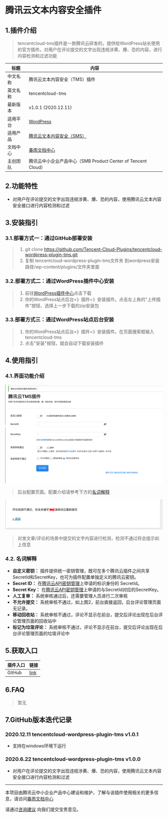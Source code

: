# 腾讯云文本内容安全插件

## 1.插件介绍
> tencentcloud-tms插件是一款腾讯云研发的，提供给WordPress站长使用的官方插件。对用户在评论提交的文字出现违规涉黄、爆、恐的内容，进行内容检测和过滤功能

| 标题       | 内容                                                         |
| ---------- | ------------------------------------------------------------ |
| 中文名称     | 腾讯云文本内容安全（TMS）插件                                         |
| 英文名称   | tencentcloud-tms                                       |
| 最新版本   | v1.0.1 (2020.12.11)                                           |
| 适用平台 | [WordPress](https://wordpress.org/)                             |
| 适用产品 | [腾讯云文本内容安全（SMS）](https://cloud.tencent.com/product/tms)   |
| 文档中心   | [春雨文档中心](https://openapp.qq.com/docs/Wordpress/tms.html) |
| 主创团队   | 腾讯云中小企业产品中心（SMB Product Center of Tencent Cloud）    |

## 2.功能特性

- 对用户在评论提交的文字出现违规涉黄、爆、恐的内容，使用腾讯云文本内容安全接口进行内容检测和过滤

## 3.安装指引

### 3.1.部署方式一：通过GitHub部署安装

> 1. git clone https://github.com/Tencent-Cloud-Plugins/tencentcloud-wordpress-plugin-tms.git
> 2. 复制 tencentcloud-wordpress-plugin-tms文件夹 到wordpress安装路径/wp-content/plugins/文件夹里面

### 3.2.部署方式二：通过WordPress插件中心安装
> 1. 前往[WordPress插件中心](https://wordpress.org/plugins/tencentcloud-tms)点击下载
> 2. 你的WordPress站点后台=》插件=》安装插件。点击左上角的"上传插件"按钮，选择上一步下载的zip安装包

### 3.3.部署方式三：通过WordPress站点后台安装
> 1. 你的WordPress站点后台=》插件=》安装插件。在页面搜索框输入tencentcloud-tms
> 2. 点击"安装"按钮，就会自动下载安装插件

## 4.使用指引

### 4.1.界面功能介绍

![](./images/tms1.png)
> 后台配置页面。配置介绍请参考下方的[名词解释](#_4-2-名词解释)

![](./images/tms2.png)
>对发文章/评论的场景中提交的文字内容进行检测，检测不通过将会提示如上信息

### 4.2. 名词解释
- **自定义密钥：** 插件提供统一密钥管理，既可在多个腾讯云插件之间共享SecretId和SecretKey，也可为插件配置单独定义的腾讯云密钥。
- **Secret ID：** 在[腾讯云API密钥管理](https://console.cloud.tencent.com/cam/capi)上申请的标识身份的 SecretId。
- **Secret Key：** 在[腾讯云API密钥管理](https://console.cloud.tencent.com/cam/capi)上申请的与SecretId对应的SecretKey。
- **人工复审：** 系统审核通过后，还需要管理人员进行二次审核
- **不允许提交：** 系统审核不通过，如上图2，前台直接返回，后台评论管理页面无记录。
- **移动回收站：** 系统审核不通过，评论不显示在前台，提交后评论出现在后台评论管理页面的回收站中
- **标记为垃圾评论：** 系统审核不通过，评论不显示在前台，提交后评论出现在后台评论管理页面的垃圾评论中


## 5.获取入口

| 插件入口          | 链接                                                         |
| ----------------- | ------------------------------------------------------------ |
| GitHub            | [link](https://github.com/Tencent-Cloud-Plugins/tencentcloud-wordpress-plugin-tms)   |

## 6.FAQ

> 暂无

## 7.GitHub版本迭代记录
### 2020.12.11 tencentcloud-wordpress-plugin-tms v1.0.1
- 支持在windows环境下运行

### 2020.6.22 tencentcloud-wordpress-plugin-tms v1.0.0
- 对用户在评论提交的文字出现违规涉黄、爆、恐的内容，使用腾讯云文本内容安全接口进行内容检测和过滤
---
本项目由腾讯云中小企业产品中心建设和维护，了解与该插件使用相关的更多信息，请访问[春雨文档中心](https://openapp.qq.com/docs/Wordpress/tms.html) 

请通过[咨询建议](https://support.qq.com/products/164613) 向我们提交宝贵意见。